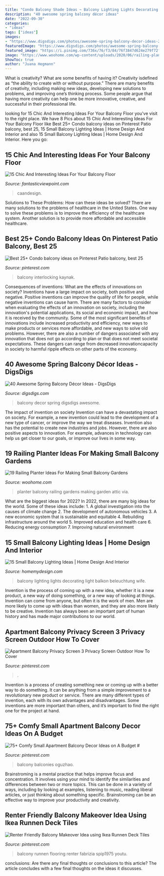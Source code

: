 ```yaml
---
title: "Condo Balcony Shade Ideas ~ Balcony Lighting Lights Decorating Light Balkon Beleuchtung Wife"
description: "40 awesome spring balcony décor ideas"
date: "2022-09-30"
categories:
- "ideas"
tags: ["ideas"]
images:
- "https://www.digsdigs.com/photos/awesome-spring-balcony-decor-ideas-25.jpg"
featuredImage: "https://www.digsdigs.com/photos/awesome-spring-balcony-decor-ideas-25.jpg"
featured_image: "https://i.pinimg.com/736x/76/f3/84/76f3847d624e279f72f9ddc9d9c14a64.jpg"
image: "https://www.woohome.com/wp-content/uploads/2020/06/railing-planter-balcony-garden-ideas-19-1.jpg"
ShowToc: true
author: "Juana Hegmann"
---
```



What is creativity? What are some benefits of having it?
Creativity isdefined as “the ability to create with or without purpose.” There are many benefits of creativity, including making new ideas, developing new solutions to problems, and improving one’s thinking process. Some people argue that having more creativity can help one be more innovative, creative, and successful in their professional life.

	

		
looking for 15 Chic And Interesting Ideas For Your Balcony Floor you've visit to the right place. We have 8 Pics about 15 Chic And Interesting Ideas For Your Balcony Floor like Best 25+ Condo balcony ideas on Pinterest Patio balcony, best 25, 15 Small Balcony Lighting Ideas | Home Design And Interior and also 15 Small Balcony Lighting Ideas | Home Design And Interior. Here you go:
		
    
## 15 Chic And Interesting Ideas For Your Balcony Floor

<img loading=lazy src="https://www.fantasticviewpoint.com/wp-content/uploads/2016/02/Apartment-in-Taiwan-06-634x951.jpg" onerror="this.onerror=null;this.src='https://tse2.mm.bing.net/th?id=OIP.S4SoPmxWZwDNvXF1bFDx_wHaLH&amp;pid=15.1';" alt="15 Chic And Interesting Ideas For Your Balcony Floor">

_Source: fantasticviewpoint.com_

>caandesign. 

	

Solutions to These Problems: How can these ideas be solved?
There are many solutions to the problems of healthcare in the United States. One way to solve these problems is to improve the efficiency of the healthcare system. Another solution is to provide more affordable and accessible healthcare.

    
## Best 25+ Condo Balcony Ideas On Pinterest Patio Balcony, Best 25

<img loading=lazy src="https://i.pinimg.com/originals/ee/8f/58/ee8f58dad32e3e8d68e89435db23b7ec.jpg" onerror="this.onerror=null;this.src='https://tse1.mm.bing.net/th?id=OIP.i2xISnuvsW3YzznxMNAUogHaK_&amp;pid=15.1';" alt="Best 25+ Condo balcony ideas on Pinterest Patio balcony, best 25">

_Source: pinterest.com_

>balcony interlocking kaynak. 

	

Consequences of inventions: What are the effects of innovations on society?
Inventions have a large impact on society, both positive and negative. Positive inventions can improve the quality of life for people, while negative inventions can cause harm. There are many factors to consider when evaluating the effects of an innovation on society, including the innovation's potential applications, its social and economic impact, and how it is received by the community. Some of the most significant benefits of innovations include increased productivity and efficiency, new ways to make products or services more affordable, and new ways to solve old problems. However, there are also a number of dangers associated with any innovation that does not go according to plan or that does not meet societal expectations. These dangers can range from decreased innovationcapacity in society to harmful ripple effects on other parts of the economy.

    
## 40 Awesome Spring Balcony Décor Ideas - DigsDigs

<img loading=lazy src="https://www.digsdigs.com/photos/awesome-spring-balcony-decor-ideas-25.jpg" onerror="this.onerror=null;this.src='https://tse4.mm.bing.net/th?id=OIP.kc6vJr-bR41mo3F53I13ygHaKd&amp;pid=15.1';" alt="40 Awesome Spring Balcony Décor Ideas - DigsDigs">

_Source: digsdigs.com_

>balcony decor spring digsdigs awesome. 

	

The impact of invention on society
Invention can have a devastating impact on society. For example, a new invention could lead to the development of a new type of cancer, or improve the way we treat diseases. Invention also has the potential to create new industries and jobs. However, there are also positive aspects to innovation. For example, advances in technology can help us get closer to our goals, or improve our lives in some way.

    
## 19 Railing Planter Ideas For Making Small Balcony Gardens

<img loading=lazy src="https://www.woohome.com/wp-content/uploads/2020/06/railing-planter-balcony-garden-ideas-19-1.jpg" onerror="this.onerror=null;this.src='https://tse2.mm.bing.net/th?id=OIP.jxXB5OxbdeZMAtP7UkvxHgHaJ4&amp;pid=15.1';" alt="19 Railing Planter Ideas For Making Small Balcony Gardens">

_Source: woohome.com_

>planter balcony railing gardens making garden attic via. 

	

What are the biggest ideas for 2022?
In 2022, there are many big ideas for the world. Some of these ideas include: 1. A global investigation into the causes of climate change 2. The development of autonomous vehicles 3. A new economic system that is sustainable and equitable 4. Rebuilding infrastructure around the world 5. Improved education and health care 6. Reducing energy consumption 7. Improving natural environment 
    
## 15 Small Balcony Lighting Ideas | Home Design And Interior

<img loading=lazy src="http://homemydesign.com/wp-content/uploads/2014/06/small-balcony-lighting-designs.jpg" onerror="this.onerror=null;this.src='https://tse3.mm.bing.net/th?id=OIP.vKzLXlDeN6rj8oMTXqTIqAHaJ4&amp;pid=15.1';" alt="15 Small Balcony Lighting Ideas | Home Design And Interior">

_Source: homemydesign.com_

>balcony lighting lights decorating light balkon beleuchtung wife. 

	

Invention is the process of coming up with a new idea, whether it is a new product, a new way of doing something, or a new way of looking at things. Invention can come from anyone, but often it is the work of men. Men are more likely to come up with ideas than women, and they are also more likely to be creative. Invention has always been an important part of human history and has made major contributions to our world.

    
## Apartment Balcony Privacy Screen 3 Privacy Screen Outdoor How To Cover

<img loading=lazy src="https://i.pinimg.com/736x/76/f3/84/76f3847d624e279f72f9ddc9d9c14a64.jpg" onerror="this.onerror=null;this.src='https://tse1.mm.bing.net/th?id=OIP.qkUqggm96eSjdpD5LBFvAAHaFT&amp;pid=15.1';" alt="Apartment Balcony Privacy Screen 3 Privacy Screen Outdoor How To Cover">

_Source: pinterest.com_

>. 

	

Invention is a process of creating something new or coming up with a better way to do something. It can be anything from a simple improvement to a revolutionary new product or service. There are many different types of invention, each with its own advantages and disadvantages. Some inventions are more important than others, and it’s important to find the right one for the project at hand.

    
## 75+ Comfy Small Apartment Balcony Decor Ideas On A Budget #

<img loading=lazy src="https://i.pinimg.com/originals/fb/37/bd/fb37bdc22df03095956cb7c6ed8cbb79.jpg" onerror="this.onerror=null;this.src='https://tse3.mm.bing.net/th?id=OIP.7ym7qDwqvKtijv8BQWu1GAHaLI&amp;pid=15.1';" alt="75+ Comfy Small Apartment Balcony Decor Ideas on A Budget #">

_Source: pinterest.com_

>balcony balconies oguzhao. 

	

Brainstroming is a mental practice that helps improve focus and concentration. It involves using your mind to identify the similarities and differences between two or more topics. This can be done in a variety of ways, including by looking at examples, listening to music, reading liberal articles, or just thinking about something specific. Brainstroming can be an effective way to improve your productivity and creativity.

    
## Renter Friendly Balcony Makeover Idea Using Ikea Runnen Deck Tiles

<img loading=lazy src="https://i.pinimg.com/736x/7a/54/76/7a5476298e6d5c364902bc16425f0643.jpg" onerror="this.onerror=null;this.src='https://tse1.mm.bing.net/th?id=OIP.Me-llIi6GCelrDf0cYNeVAHaLG&amp;pid=15.1';" alt="Renter Friendly Balcony Makeover Idea using Ikea Runnen Deck Tiles">

_Source: pinterest.com_

>balcony runnen flooring renter fabrizia spip1975 youtu. 

	

conclusions: Are there any final thoughts or conclusions to this article?
The article concludes with a few final thoughts on the ideas it discusses.

